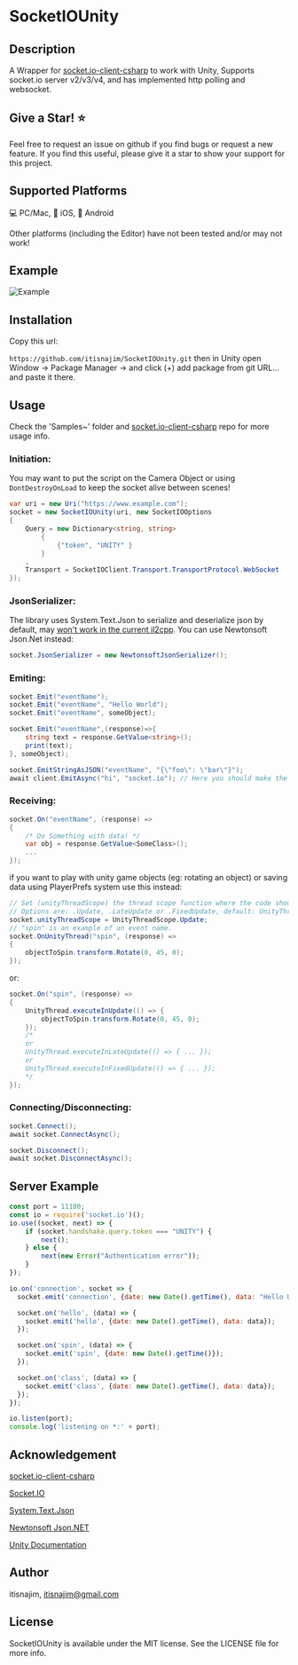 # SocketIOUnity

## Description
A Wrapper for [socket.io-client-csharp](https://github.com/doghappy/socket.io-client-csharp) to work with Unity,
Supports socket.io server v2/v3/v4, and has implemented http polling and websocket. 

## Give a Star! ⭐
Feel free to request an issue on github if you find bugs or request a new feature. 
If you find this useful, please give it a star to show your support for this project.

## Supported Platforms
💻 PC/Mac, 🍎 iOS, 🤖 Android

Other platforms (including the Editor) have not been tested and/or may not work!

## Example
![Example](https://github.com/itisnajim/SocketIOUnity/blob/main/Samples~/example.gif?raw=true)

## Installation
Copy this url: 

```https://github.com/itisnajim/SocketIOUnity.git```
then in Unity open Window -> Package Manager -> and click (+) add package from git URL... and paste it there.


## Usage
Check the 'Samples~' folder and [socket.io-client-csharp](https://github.com/doghappy/socket.io-client-csharp) repo for more usage info.

### Initiation: 
You may want to put the script on the Camera Object or using ```DontDestroyOnLoad``` to keep the socket alive between scenes!
```csharp
var uri = new Uri("https://www.example.com");
socket = new SocketIOUnity(uri, new SocketIOOptions
{
    Query = new Dictionary<string, string>
        {
            {"token", "UNITY" }
        }
    ,
    Transport = SocketIOClient.Transport.TransportProtocol.WebSocket
});
```

### JsonSerializer:
The library uses System.Text.Json to serialize and deserialize json by default, may [won't work in the current il2cpp](https://forum.unity.com/threads/please-add-system-text-json-support.1000369/).
You can use Newtonsoft Json.Net instead:
```csharp
socket.JsonSerializer = new NewtonsoftJsonSerializer();
```

### Emiting: 
```csharp
socket.Emit("eventName");
socket.Emit("eventName", "Hello World");
socket.Emit("eventName", someObject);

socket.Emit("eventName",(response)=>{
    string text = response.GetValue<string>();
    print(text);
}, someObject);

socket.EmitStringAsJSON("eventName", "{\"foo\": \"bar\"}");
await client.EmitAsync("hi", "socket.io"); // Here you should make the method async
```

### Receiving: 
```csharp
socket.On("eventName", (response) =>
{
    /* Do Something with data! */
    var obj = response.GetValue<SomeClass>();
    ...
});
```
if you want to play with unity game objects (eg: rotating an object) or saving data using PlayerPrefs system use this instead:
```csharp
// Set (unityThreadScope) the thread scope function where the code should run.
// Options are: .Update, .LateUpdate or .FixedUpdate, default: UnityThreadScope.Update
socket.unityThreadScope = UnityThreadScope.Update; 
// "spin" is an example of an event name.
socket.OnUnityThread("spin", (response) =>
{
    objectToSpin.transform.Rotate(0, 45, 0);
});
```
or: 
```csharp
socket.On("spin", (response) =>
{
    UnityThread.executeInUpdate(() => {
        objectToSpin.transform.Rotate(0, 45, 0);
    });
    /* 
    or  
    UnityThread.executeInLateUpdate(() => { ... });
    or 
    UnityThread.executeInFixedUpdate(() => { ... });
    */
});
```

### Connecting/Disconnecting: 
```csharp
socket.Connect();
await socket.ConnectAsync();

socket.Disconnect();
await socket.DisconnectAsync();
```

## Server Example
```javascript
const port = 11100;
const io = require('socket.io')();
io.use((socket, next) => {
    if (socket.handshake.query.token === "UNITY") {
        next();
    } else {
        next(new Error("Authentication error"));
    }
});

io.on('connection', socket => {
  socket.emit('connection', {date: new Date().getTime(), data: "Hello Unity"})

  socket.on('hello', (data) => {
    socket.emit('hello', {date: new Date().getTime(), data: data});
  });

  socket.on('spin', (data) => {
    socket.emit('spin', {date: new Date().getTime()});
  });

  socket.on('class', (data) => {
    socket.emit('class', {date: new Date().getTime(), data: data});
  });
});

io.listen(port);
console.log('listening on *:' + port);
```

## Acknowledgement
[socket.io-client-csharp](https://github.com/doghappy/socket.io-client-csharp)

[Socket.IO](https://github.com/socketio/socket.io)

[System.Text.Json](https://docs.microsoft.com/en-us/dotnet/api/system.text.json)

[Newtonsoft Json.NET](https://www.newtonsoft.com/json/help/html/Introduction.htm)

[Unity Documentation](https://docs.unity.com)


## Author

itisnajim, itisnajim@gmail.com

## License

SocketIOUnity is available under the MIT license. See the LICENSE file for more info.
